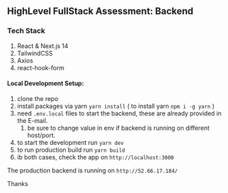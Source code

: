 ## HighLevel FullStack Assessment: Backend

### Tech Stack
1. React & Next.js 14
3. TailwindCSS
4. Axios
2. react-hook-form


#### Local Development Setup:
1. clone the repo
2. install packages via yarn `yarn install` ( to install yarn `npm i -g yarn` )
4. need `.env.local` files to start the backend, these are already provided in the E-mail.
	1. be sure to change value in env if backend is running on different host/port.
5. to start the development run `yarn dev`
6. to run production build run `yarn build`
7. ib both cases, check the app on `http://localhost:3000`

The production backend is running on `http://52.66.17.184/`

Thanks
